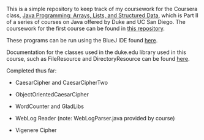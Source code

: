 This is a simple repository to keep track of my coursework for the Coursera class, [Java Programming: Arrays, Lists, and Structured Data](https://www.dukelearntoprogram.com/course3/index.php), which is Part II of a series of courses on Java offered by Duke and UC San Diego.  The coursework for the first course can be found in [this repository](https://github.com/ZalmanKelber/Java-Coursework).

These programs can be run using the BlueJ IDE found [here](https://www.dukelearntoprogram.com/downloads/bluej.php?course=2).

Documentation for the classes used in the duke.edu library used in this course, such as FileResource and DirectoryResource can be found [here](https://www.dukelearntoprogram.com/course2/doc/).

Completed thus far:

* CaesarCipher and CaesarCipherTwo

* ObjectOrientedCaesarCipher

* WordCounter and GladLibs

* WebLog Reader (note: WebLogParser.java provided by course)

* Vigenere Cipher
